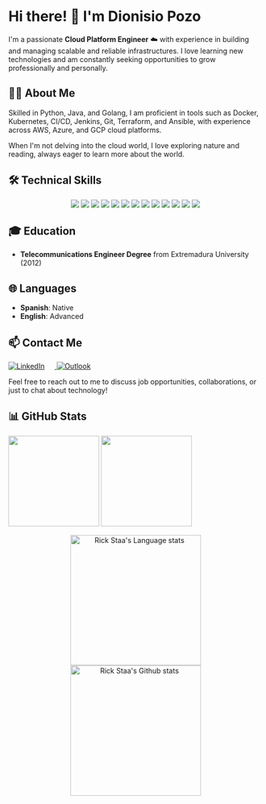 # Hi there! 👋 I'm Dionisio Pozo

I'm a passionate **Cloud Platform Engineer** :cloud: with experience in building and managing scalable and reliable infrastructures. I love learning new technologies and am constantly seeking opportunities to grow professionally and personally.

## 👨‍💻 About Me

Skilled in Python, Java, and Golang, I am proficient in tools such as Docker, Kubernetes, CI/CD, Jenkins, Git, Terraform, and Ansible, with experience across AWS, Azure, and GCP cloud platforms.

When I'm not delving into the cloud world, I love exploring nature and reading, always eager to learn more about the world.

## 🛠️ Technical Skills

<p align="center">
  <img src="https://img.shields.io/badge/-Python-3776AB?style=for-the-badge&logo=Python&logoColor=white" /> 
  <img src="https://img.shields.io/badge/-Java-007396?style=for-the-badge&logo=Java&logoColor=white" /> 
  <img src="https://img.shields.io/badge/-Go-00ADD8?style=for-the-badge&logo=Go&logoColor=white" /> 
  <img src="https://img.shields.io/badge/-Docker-2496ED?style=for-the-badge&logo=Docker&logoColor=white" /> 
  <img src="https://img.shields.io/badge/-Kubernetes-326CE5?style=for-the-badge&logo=Kubernetes&logoColor=white" /> 
  <img src="https://img.shields.io/badge/-CI/CD-F7B93E?style=for-the-badge&logo=Jenkins&logoColor=black" /> 
  <img src="https://img.shields.io/badge/-Jenkins-D24939?style=for-the-badge&logo=Jenkins&logoColor=white" /> 
  <img src="https://img.shields.io/badge/-Git-F05032?style=for-the-badge&logo=git&logoColor=white" /> 
  <img src="https://img.shields.io/badge/-Terraform-623CE4?style=for-the-badge&logo=Terraform&logoColor=white" /> 
  <img src="https://img.shields.io/badge/-Ansible-EE0000?style=for-the-badge&logo=Ansible&logoColor=white" /> 
  <img src="https://img.shields.io/badge/-AWS-232F3E?style=for-the-badge&logo=Amazon-AWS&logoColor=white" /> 
  <img src="https://img.shields.io/badge/-Azure-0089D6?style=for-the-badge&logo=Microsoft-Azure&logoColor=white" /> 
  <img src="https://img.shields.io/badge/-GCP-4285F4?style=for-the-badge&logo=Google-Cloud&logoColor=white" />
</p>

## 🎓 Education

- **Telecommunications Engineer Degree** from Extremadura University (2012)

## 🌐 Languages

- **Spanish**: Native
- **English**: Advanced

## 📫 Contact Me

<a href="https://www.linkedin.com/in/dionisiopozo">
  <img alt="LinkedIn" src="https://img.shields.io/badge/-LinkedIn-blue?style=for-the-badge&logo=Linkedin&logoColor=white" style="margin-right: 20px;"/>
</a>
<a href="mailto:dionisio.pozo@outlook.com">
  <img alt="Outlook" src="https://img.shields.io/badge/Microsoft_Outlook-0078D4?style=for-the-badge&logo=microsoft-outlook&logoColor=white" />
</a>

Feel free to reach out to me to discuss job opportunities, collaborations, or just to chat about technology! 

## 📊 GitHub Stats

<p>
  <img height="180em" src="https://github-readme-stats.vercel.app/api?username=dioni-dev&show_icons=true&hide_border=true&&count_private=true&include_all_commits=true" />
  <img height="180em" src="https://github-readme-stats.vercel.app/api/top-langs/?username=dioni-dev&exclude_repo=KNN-Image-Classification&show_icons=true&hide_border=true&layout=compact&langs_count=8"/>
</p>


<div align="center"> 
<a href="https://github.com/anuraghazra/github-readme-stats#gh-light-mode-only">
<img height=259 src="https://github-readme-stats-git-masterrstaa-rickstaa.vercel.app/api/top-langs/?username=dionidev&layout=compact&langs_count=12&hide_border=true&role=owner,collaborator&theme=default#gh-light-mode-only" alt="Rick Staa's Language stats" />
</a>
<a href="https://github.com/anuraghazra/github-readme-stats#gh-light-mode-only">
<img height=259 src="https://github-readme-stats-git-masterrstaa-rickstaa.vercel.app/api?username=dionidev&show_icons=true&line_height=28&hide_border=true&card_width=347&include_all_commits=true&role=owner,collaborator&show=reviews,discussions_answered&rank_icon=percentile&exclude_repo=github-readme-stats&theme=default#gh-light-mode-only" alt="Rick Staa's Github stats" />
</a>
</div>
